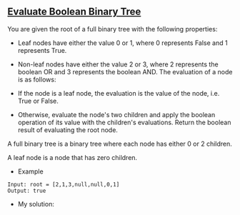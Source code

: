 ## [Evaluate Boolean Binary Tree](https://leetcode.com/problems/evaluate-boolean-binary-tree/)
You are given the root of a full binary tree with the following properties:

- Leaf nodes have either the value 0 or 1, where 0 represents False and 1 represents True.
- Non-leaf nodes have either the value 2 or 3, where 2 represents the boolean OR and 3 represents the boolean AND.
The evaluation of a node is as follows:

- If the node is a leaf node, the evaluation is the value of the node, i.e. True or False.
- Otherwise, evaluate the node's two children and apply the boolean operation of its value with the children's evaluations.
Return the boolean result of evaluating the root node.

A full binary tree is a binary tree where each node has either 0 or 2 children.

A leaf node is a node that has zero children.

- Example
```
Input: root = [2,1,3,null,null,0,1]
Output: true
```

- My solution:
